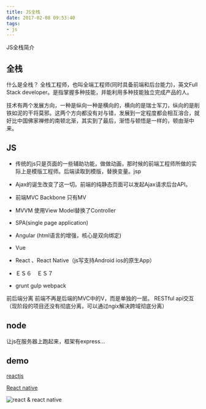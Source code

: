 ```yaml
---
title: JS全栈
date: 2017-02-08 09:53:40
tags:
- js
---
```


JS全栈简介
<!--more-->

## 全栈
什么是全栈？
全栈工程师，也叫全端工程师(同时具备前端和后台能力)，英文Full Stack developer。是指掌握多种技能，并能利用多种技能独立完成产品的人。

技术有两个发展方向，一种是纵向一种是横向的，横向的是瑞士军刀，纵向的是削铁如泥的干将莫邪。这两个方向都没有对与错，发展到一定程度都会相互溶合，就好比中国佛家禅修的南顿北渐，其实到了最后，渐悟与顿悟是一样的，顿由渐中来。

## JS 
- 传统的js只是页面的一些辅助功能，做做动画，那时候的前端工程师所做的实际上是模版工程师。后端读取到模版，替换变量。jsp

-	Ajax的诞生改变了这一切。前端的纯静态页面可以发起Ajax请求后台API。
-	前端MVC Backbone 只有MV

-	MVVM 使用View Model替换了Controller

-	SPA(single page application)

- Angular (html语言的增强，核心是双向绑定)
- Vue
- React 、React Native（js写支持Android ios的原生App）
- ＥＳ６　ＥＳ７
- grunt gulp webpack

前后端分离
前端不再是后端的MVC中的V，而是单独的一层。
RESTful api交互
（现阶段的项目还没有彻底分离，可以通过ngix解决跨域彻底分离）

## node
让js在服务器上跑起来，框架有express...

## demo
[reactjs](http://s9013.coding.me/slb/h5/dist/#/home)

[React native](http://onejay.top/ONE/demo.html)

![react & react native](http://odyv5xg88.bkt.clouddn.com/react&reactnative.png)
